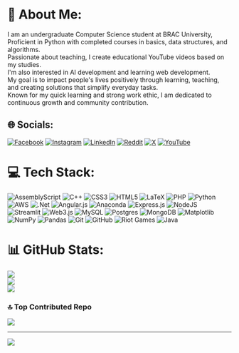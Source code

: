 # 💫 About Me:
I am an undergraduate Computer Science student at BRAC University, <br>Proficient in Python with completed courses in basics, data structures, and algorithms.<br>Passionate about teaching, I create educational YouTube videos based on my studies.<br>I'm also interested in AI development and learning web development. <br>My goal is to impact people's lives positively through learning, teaching, and creating solutions that simplify everyday tasks.<br>Known for my quick learning and strong work ethic, I am dedicated to continuous growth and community contribution.<br>


## 🌐 Socials:
[![Facebook](https://img.shields.io/badge/Facebook-%231877F2.svg?logo=Facebook&logoColor=white)](https://facebook.com/nashid.09) [![Instagram](https://img.shields.io/badge/Instagram-%23E4405F.svg?logo=Instagram&logoColor=white)](https://instagram.com/_nashid._) [![LinkedIn](https://img.shields.io/badge/LinkedIn-%230077B5.svg?logo=linkedin&logoColor=white)](https://linkedin.com/in/nashidsikder) [![Reddit](https://img.shields.io/badge/Reddit-%23FF4500.svg?logo=Reddit&logoColor=white)](https://reddit.com/user/Nashid6528) [![X](https://img.shields.io/badge/X-black.svg?logo=X&logoColor=white)](https://x.com/Nashid6528) [![YouTube](https://img.shields.io/badge/YouTube-%23FF0000.svg?logo=YouTube&logoColor=white)](https://youtube.com/@UCiTkXnvNNI9xAXCsSkTZeUg) 

# 💻 Tech Stack:
![AssemblyScript](https://img.shields.io/badge/assembly%20script-%23000000.svg?style=for-the-badge&logo=assemblyscript&logoColor=white) ![C++](https://img.shields.io/badge/c++-%2300599C.svg?style=for-the-badge&logo=c%2B%2B&logoColor=white) ![CSS3](https://img.shields.io/badge/css3-%231572B6.svg?style=for-the-badge&logo=css3&logoColor=white) ![HTML5](https://img.shields.io/badge/html5-%23E34F26.svg?style=for-the-badge&logo=html5&logoColor=white) ![LaTeX](https://img.shields.io/badge/latex-%23008080.svg?style=for-the-badge&logo=latex&logoColor=white) ![PHP](https://img.shields.io/badge/php-%23777BB4.svg?style=for-the-badge&logo=php&logoColor=white) ![Python](https://img.shields.io/badge/python-3670A0?style=for-the-badge&logo=python&logoColor=ffdd54) ![AWS](https://img.shields.io/badge/AWS-%23FF9900.svg?style=for-the-badge&logo=amazon-aws&logoColor=white) ![.Net](https://img.shields.io/badge/.NET-5C2D91?style=for-the-badge&logo=.net&logoColor=white) ![Angular.js](https://img.shields.io/badge/angular.js-%23E23237.svg?style=for-the-badge&logo=angularjs&logoColor=white) ![Anaconda](https://img.shields.io/badge/Anaconda-%2344A833.svg?style=for-the-badge&logo=anaconda&logoColor=white) ![Express.js](https://img.shields.io/badge/express.js-%23404d59.svg?style=for-the-badge&logo=express&logoColor=%2361DAFB) ![NodeJS](https://img.shields.io/badge/node.js-6DA55F?style=for-the-badge&logo=node.js&logoColor=white) ![Streamlit](https://img.shields.io/badge/Streamlit-%23FE4B4B.svg?style=for-the-badge&logo=streamlit&logoColor=white) ![Web3.js](https://img.shields.io/badge/web3.js-F16822?style=for-the-badge&logo=web3.js&logoColor=white) ![MySQL](https://img.shields.io/badge/mysql-4479A1.svg?style=for-the-badge&logo=mysql&logoColor=white) ![Postgres](https://img.shields.io/badge/postgres-%23316192.svg?style=for-the-badge&logo=postgresql&logoColor=white) ![MongoDB](https://img.shields.io/badge/MongoDB-%234ea94b.svg?style=for-the-badge&logo=mongodb&logoColor=white) ![Matplotlib](https://img.shields.io/badge/Matplotlib-%23ffffff.svg?style=for-the-badge&logo=Matplotlib&logoColor=black) ![NumPy](https://img.shields.io/badge/numpy-%23013243.svg?style=for-the-badge&logo=numpy&logoColor=white) ![Pandas](https://img.shields.io/badge/pandas-%23150458.svg?style=for-the-badge&logo=pandas&logoColor=white) ![Git](https://img.shields.io/badge/git-%23F05033.svg?style=for-the-badge&logo=git&logoColor=white) ![GitHub](https://img.shields.io/badge/github-%23121011.svg?style=for-the-badge&logo=github&logoColor=white) ![Riot Games](https://img.shields.io/badge/riotgames-D32936.svg?style=for-the-badge&logo=riotgames&logoColor=white) ![Java](https://img.shields.io/badge/java-%23ED8B00.svg?style=for-the-badge&logo=openjdk&logoColor=white)
# 📊 GitHub Stats:
![](https://github-readme-stats.vercel.app/api?username=amiogithub&theme=dark&hide_border=false&include_all_commits=false&count_private=false)<br/>
![](https://github-readme-streak-stats.herokuapp.com/?user=amiogithub&theme=dark&hide_border=false)<br/>
![](https://github-readme-stats.vercel.app/api/top-langs/?username=amiogithub&theme=dark&hide_border=false&include_all_commits=false&count_private=false&layout=compact)

### 🔝 Top Contributed Repo
![](https://github-contributor-stats.vercel.app/api?username=amiogithub&limit=5&theme=dark&combine_all_yearly_contributions=true)

---
[![](https://visitcount.itsvg.in/api?id=amiogithub&icon=7&color=8)](https://visitcount.itsvg.in)

<!-- Proudly created with GPRM ( https://gprm.itsvg.in ) -->
